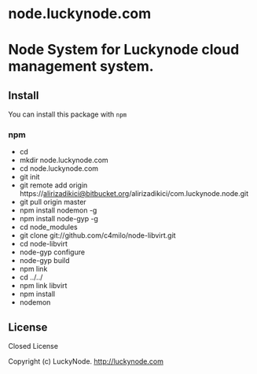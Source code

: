 # node.luckynode.com
# Node System for Luckynode cloud management system. 

## Install

You can install this package with `npm`

### npm

* cd
* mkdir node.luckynode.com
* cd node.luckynode.com
* git init
* git remote add origin https://alirizadikici@bitbucket.org/alirizadikici/com.luckynode.node.git
* git pull origin master
* npm install nodemon -g
* npm install node-gyp -g
* cd node_modules
* git clone git://github.com/c4milo/node-libvirt.git
* cd node-libvirt
* node-gyp configure
* node-gyp build
* npm link
* cd ../../
* npm link libvirt
* npm install
* nodemon

## License

Closed License

Copyright (c) LuckyNode. http://luckynode.com
